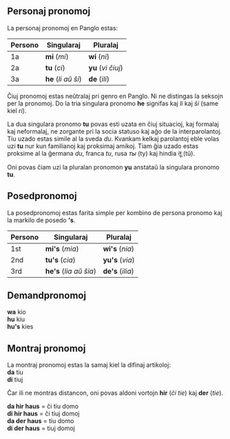 ## Personaj pronomoj

La personaj pronomoj en Panglo estas:

| Persono| Singularaj           | Pluralaj           |
|--------|----------------------|--------------------|
| 1a     | **mi** (_mi_)        | **wi** (_ni_)      |
| 2a     | **tu** (_ci_)        | **yu** (_vi ĉiuj_) |
| 3a     | **he** (_li aŭ ŝi_)  | **de** (_ili_)     |

Ĉiuj pronomoj estas neŭtralaj pri genro en Panglo.
Ni ne distingas la seksojn per la pronomoj.
Do la tria singulara pronomo **he** signifas kaj _li_ kaj _ŝi_ (same kiel _ri_).

La dua singulara pronomo **tu** povas esti uzata en ĉiuj situacioj, kaj formalaj kaj neformalaj,
ne zorgante pri la socia statuso kaj aĝo de la interparolantoj.
Tiu uzado estas simile al la sveda _du_.
Kvankam kelkaj parolantoj eble volas uzi **tu** nur kun familianoj kaj proksimaj amikoj.
Tiam ĝia uzado estas proksime al la ĝermana _du_, franca _tu_, rusa _ты_ (ty) kaj hindia तू (tū).

Oni povas ĉiam uzi la pluralan pronomon **yu**
anstataŭ la singulara pronomo **tu**.


## Posedpronomoj

La posedpronomoj estas farita simple per kombino de persona pronomo
kaj la markilo de posedo **'s**.

| Persono| Singularaj              | Pluralaj             |
|--------|-------------------------|----------------------|
| 1st    | **mi's** (_mia_)        | **wi's** (_nia_)     |
| 2nd    | **tu's** (_cia_)        | **yu's** (_via_)     |
| 3rd    | **he's** (_lia aŭ ŝia_) | **de's** (_ilia_)    |


## Demandpronomoj

**wa** kio  
**hu** kiu  
**hu's** kies

## Montraj pronomoj

La montraj pronomoj estas la samaj kiel la difinaj artikoloj:  
**da**
tiu  
**di**
tiuj

Ĉar ili ne montras distancon, oni povas aldoni vortojn
**hir**
(_ĉi tie_) kaj
**der**
(_tie_).

**da hir haus**
= ĉi tiu domo  
**di hir haus**
= ĉi tiuj domoj  
**da der haus**
= tiu domo  
**di der haus**
= tiuj domoj

